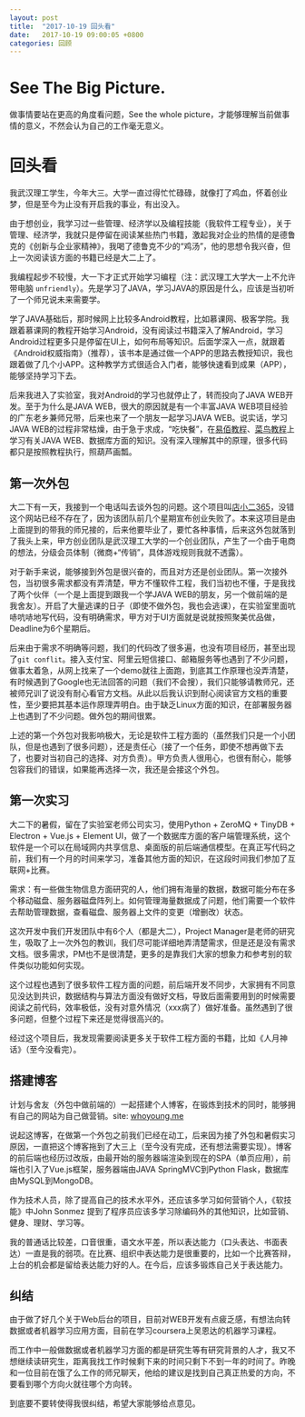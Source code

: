 ```yaml
---
layout: post
title:  "2017-10-19 回头看"
date:   2017-10-19 09:00:05 +0800
categories: 回顾
---
```


# See The Big Picture.

做事情要站在更高的角度看问题，See the whole picture，才能够理解当前做事情的意义，不然会认为自己的工作毫无意义。

# 回头看

我武汉理工学生，今年大三。大学一直过得忙忙碌碌，就像打了鸡血，怀着创业梦，但是至今为止没有开启我的事业，有出没入。

由于想创业，我学习过一些管理、经济学以及编程技能（我软件工程专业），关于管理、经济学，我就只是停留在阅读某些热门书籍，激起我对企业的热情的是德鲁克的《创新与企业家精神》，我喝了德鲁克不少的“鸡汤”，他的思想令我兴奋，但上一次阅读该方面的书籍已经是大二上了。

我编程起步不较慢，大一下才正式开始学习编程（注：武汉理工大学大一上不允许带电脑 `unfriendly`）。先是学习了JAVA，学习JAVA的原因是什么，应该是当初听了一个师兄说未来需要学。

学了JAVA基础后，那时候网上比较多Android教程，比如慕课网、极客学院。我跟着慕课网的教程开始学习Android，没有阅读过书籍深入了解Android，学习Android过程更多只是停留在UI上，如何布局等知识。后面学深入一点，就跟着《Android权威指南》（推荐），该书本是通过做一个APP的思路去教授知识，我也跟着做了几个小APP。这种教学方式很适合入门者，能够快速看到成果（APP），能够坚持学习下去。

后来我进入了实验室，我对Android的学习也就停止了，转而投向了JAVA WEB开发。至于为什么是JAVA WEB，很大的原因就是有一个丰富JAVA WEB项目经验的广东老乡兼师兄带，后来也来了一个朋友一起学习JAVA WEB。说实话，学习JAVA WEB的过程非常枯燥，由于急于求成，“吃快餐”，在[易佰教程](http://www.yiibai.com)、[菜鸟教程](http://www.runoob.com/)上学习有关JAVA WEB、数据库方面的知识。没有深入理解其中的原理，很多代码都只是按照教程执行，照葫芦画瓢。

## 第一次外包

大二下有一天，我接到一个电话叫去谈外包的问题。这个项目叫[店小二365](http://www.dianxiaoer365.com)，没错这个网站已经不存在了，因为该团队前几个星期宣布创业失败了。本来这项目是由上面提到的带我的师兄接的，后来他要毕业了，要忙各种事情，后来这外包就落到了我头上来，甲方创业团队是武汉理工大学的一个创业团队，产生了一个由于电商的想法，分级会员体制（微商+“传销”，具体游戏规则我就不透露）。

对于新手来说，能够接到外包是很兴奋的，而且对方还是创业团队。第一次接外包，当初很多需求都没有弄清楚，甲方不懂软件工程，我们当初也不懂，于是我找了两个伙伴（一个是上面提到跟我一个学JAVA WEB的朋友，另一个做前端的是我舍友）。开启了大量逃课的日子（即使不做外包，我也会逃课），在实验室里面吭哧吭哧地写代码，没有明确需求，甲方对于UI方面就是说就按照聚美优品做，Deadline为6个星期后。

后来由于需求不明确等问题，我们的代码改了很多遍，也没有项目经历，甚至出现了`git conflit`。接入支付宝、阿里云短信接口、邮箱服务等也遇到了不少问题，做事太着急，从网上找来了一个demo就往上面跑，到底其工作原理也没弄清楚，有时候遇到了Google也无法回答的问题（我们不会搜），我们只能够请教师兄，还被师兄训了说没有耐心看官方文档。从此以后我认识到耐心阅读官方文档的重要性，至少要把其基本运作原理弄明白。由于缺乏Linux方面的知识，在部署服务器上也遇到了不少问题。做外包的期间很累。

上述的第一个外包对我影响极大，无论是软件工程方面的（虽然我们只是一个小团队，但是也遇到了很多问题），还是责任心（接了一个任务，即使不想再做下去了，也要对当初自己的选择、对方负责）。甲方负责人很用心，也很有耐心，能够包容我们的错误，如果能再选择一次，我还是会接这个外包。

## 第一次实习

大二下的暑假，留在了实验室老师公司实习，使用Python + ZeroMQ + TinyDB + Electron + Vue.js + Element UI，做了一个数据库方面的客户端管理系统，这个软件是一个可以在局域网内共享信息、桌面版的前后端通信模型。在真正写代码之前，我们有一个月的时间来学习，准备其他方面的知识，在这段时间我们参加了互联网+比赛。

需求：有一些做生物信息方面研究的人，他们拥有海量的数据，数据可能分布在多个移动磁盘、服务器磁盘阵列上。如何管理海量数据成了问题，他们需要一个软件去帮助管理数据，查看磁盘、服务器上文件的变更（增删改）状态。

这次开发中我们开发团队中有6个人（都是大二），Project Manager是老师的研究生，吸取了上一次外包的教训，我们尽可能详细地弄清楚需求，但是还是没有需求文档。很多需求，PM也不是很清楚，更多的是靠我们大家的想象力和参考别的软件类似功能如何实现。

这个过程也遇到了很多软件工程方面的问题，前后端开发不同步，大家拥有不同意见没达到共识，数据结构与算法方面没有做好文档，导致后面需要用到的时候需要阅读之前代码，效率极低，没有对意外情况（xxx病了）做好准备。虽然遇到了很多问题，但整个过程下来还是觉得很高兴的。

经过这个项目后，我发现需要阅读更多关于软件工程方面的书籍，比如《人月神话》（至今没看完）。

## 搭建博客

计划与舍友（外包中做前端的）一起搭建个人博客，在锻炼到技术的同时，能够拥有自己的网站为自己做营销。site: [whoyoung.me](whoyoung.me)

说起这博客，在做第一个外包之前我们已经在动工，后来因为接了外包和暑假实习原因，一直把这个博客拖到了大三上（至今没有完成，还有想法需要实现）。博客的前后端也经历过改版，由最开始的服务器端渲染到现在的SPA（单页应用），前端也引入了Vue.js框架，服务器端由JAVA SpringMVC到Python Flask，数据库由MySQL到MongoDB。

作为技术人员，除了提高自己的技术水平外，还应该多学习如何营销个人，《软技能》中John Sonmez 提到了程序员应该多学习除编码外的其他知识，比如营销、健身、理财、学习等。

我的普通话比较差，口音很重，语文水平差，所以表达能力（口头表达、书面表达）一直是我的弱项。在比赛、组织中表达能力是很重要的，比如一个比赛答辩，上台的机会都是留给表达能力好的人。在今后，应该多锻炼自己关于表达能力。

## 纠结

由于做了好几个关于Web后台的项目，目前对WEB开发有点疲乏感，有想法向转数据或者机器学习应用方面，目前在学习coursera上吴恩达的机器学习课程。

而工作中一般做数据或者机器学习方面的都是研究生等有研究背景的人才，我又不想继续读研究生，距离我找工作时候剩下来的时间只剩下不到一年的时间了。昨晚和一位目前在饿了么工作的师兄聊天，他给的建议是找到自己真正热爱的方向，不要看到哪个方向火就往哪个方向转。

到底要不要转使得我很纠结，希望大家能够给点意见。
